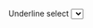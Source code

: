 <Label for="select-underline" labelclass="sr-only">Underline select</Label>
<Select id="select-underline" underline selectclass="mt-2" items={countries} />
